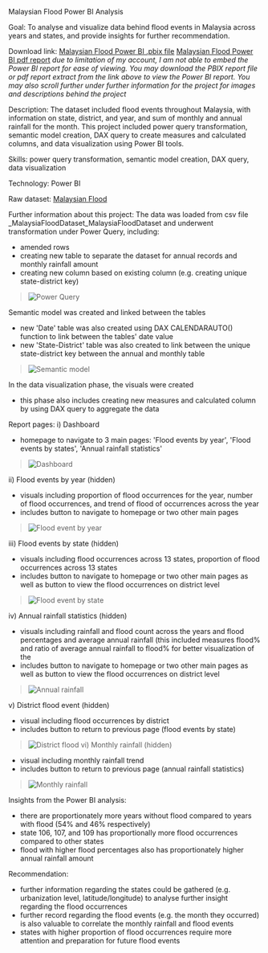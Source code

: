 Malaysian Flood Power BI Analysis

Goal: To analyse and visualize data behind flood events in Malaysia across years and states, and provide insights for further recommendation.

Download link:
[Malaysian Flood Power BI .pbix file]()
[Malaysian Flood Power BI pdf report]()
 *due to limitation of my account, I am not able to embed the Power BI report for ease of viewing. You may download the PBIX report file or pdf report extract from the link above to view the Power BI report. You may also scroll further under further information for the project for images and descriptions behind the project*

Description: 
The dataset included flood events throughout Malaysia, with information on state, district, and year, and sum of  monthly and annual rainfall for the month. This project included power query transformation, semantic model creation, DAX query to create measures and calculated columns, and data visualization using Power BI tools.

Skills: power query transformation, semantic model creation, DAX query, data visualization

Technology: Power BI 

Raw dataset: [Malaysian Flood](https://github.com/imranhadi13/portfolio-projects/blob/49f59a052eb34cf4466614e778f5cb5cddd820e0/Power%20BI%20projects/Malaysian%20Flood/_MalaysiaFloodDataset_MalaysiaFloodDataset.csv)

Further information about this project:
The data was loaded from csv file _MalaysiaFloodDataset_MalaysiaFloodDataset and underwent transformation under Power Query, including:
- amended rows 
- creating new table to separate the dataset for annual records and monthly rainfall amount
- creating new column based on existing column (e.g. creating unique state-district key)
>![Power Query](https://github.com/imranhadi13/portfolio-projects/blob/49f59a052eb34cf4466614e778f5cb5cddd820e0/Power%20BI%20projects/Malaysian%20Flood/screenshots/power%20query.png)

Semantic model was created and linked between the tables
- new 'Date' table was also created using DAX CALENDARAUTO() function to link between the tables' date value
- new 'State-District' table was also created to link between the unique state-district key between the annual and monthly table 
>![Semantic model](https://github.com/imranhadi13/portfolio-projects/blob/49f59a052eb34cf4466614e778f5cb5cddd820e0/Power%20BI%20projects/Malaysian%20Flood/screenshots/semantic%20model.png)

In the data visualization phase, the visuals were created
- this phase also includes creating new measures and calculated column by using DAX query to aggregate the data 

Report pages: 
i) Dashboard
- homepage to navigate to 3 main pages: 'Flood events by year', 'Flood events by states', 'Annual rainfall statistics'
>![Dashboard](https://github.com/imranhadi13/portfolio-projects/blob/49f59a052eb34cf4466614e778f5cb5cddd820e0/Power%20BI%20projects/Malaysian%20Flood/screenshots/dashboard.png)

ii) Flood events by year (hidden) 
- visuals including proportion of flood occurrences for the year, number of flood occurrences, and trend of flood of occurrences across the year 
- includes button to navigate to homepage or two other main pages
>![Flood event by year](https://github.com/imranhadi13/portfolio-projects/blob/49f59a052eb34cf4466614e778f5cb5cddd820e0/Power%20BI%20projects/Malaysian%20Flood/screenshots/flood%20by%20year.png)

iii) Flood events by state (hidden) 
- visuals including flood occurrences across 13 states, proportion of flood occurrences across 13 states 
- includes button to navigate to homepage or two other main pages as well as button to view the flood occurrences on district level 
>![Flood event by state](https://github.com/imranhadi13/portfolio-projects/blob/7077f64584c767cdc51ff8563ebb36d5c48cb2e7/Power%20BI%20projects/Malaysian%20Flood/screenshots/flood%20by%20state.png)

iv) Annual rainfall statistics (hidden)
- visuals including rainfall and flood count across the years and flood percentages and average annual rainfall (this included measures flood% and ratio of average annual rainfall to flood% for better visualization of the 
- includes button to navigate to homepage or two other main pages as well as button to view the flood occurrences on district level
>![Annual rainfall](https://github.com/imranhadi13/portfolio-projects/blob/49f59a052eb34cf4466614e778f5cb5cddd820e0/Power%20BI%20projects/Malaysian%20Flood/screenshots/annual%20rainfall.png)

v) District flood event (hidden) 
- visual including flood occurrences by district 
- includes button to return to previous page (flood events by state) 
>![District flood](https://github.com/imranhadi13/portfolio-projects/blob/49f59a052eb34cf4466614e778f5cb5cddd820e0/Power%20BI%20projects/Malaysian%20Flood/screenshots/district%20flood.png)
vi) Monthly rainfall (hidden) 
- visual including monthly rainfall trend 
- includes button to return to previous page (annual rainfall statistics)
>![Monthly rainfall](https://github.com/imranhadi13/portfolio-projects/blob/49f59a052eb34cf4466614e778f5cb5cddd820e0/Power%20BI%20projects/Malaysian%20Flood/screenshots/monthly%20rainfall.png)

Insights from the Power BI analysis:
- there are proportionately more years without flood compared to years with flood (54% and 46% respectively)
- state 106, 107, and 109 has proportionally more flood occurrences compared to other states
- flood with higher flood percentages also has proportionately higher annual rainfall amount

Recommendation:
- further information regarding the states could be gathered (e.g. urbanization level, latitude/longitude) to analyse further insight regarding the flood occurrences 
- further record regarding the flood events (e.g. the month they occurred) is also valuable to correlate the monthly rainfall and flood events 
- states with higher proportion of flood occurrences require more attention and preparation for future flood events
